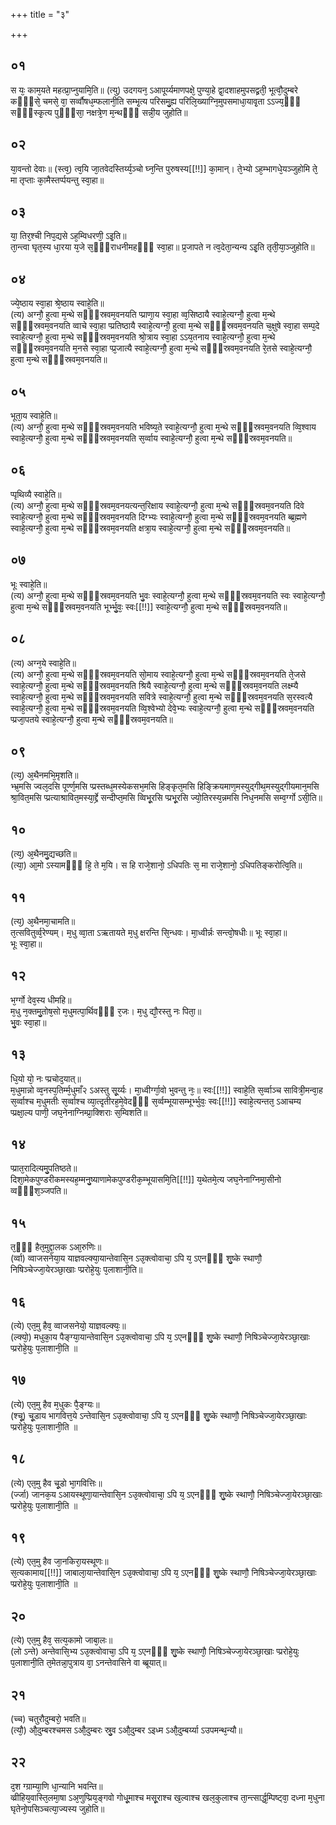 +++
title = "३"

+++
## ०१
स यः᳘ काम᳘यते महत्प्रा᳘प्नुयामि᳘ति॥ 
(त्यु) उदगयन᳘ ऽआपूर्य्यमाणपक्षे᳘ पुण्या᳘हे द्वा᳘दशाहमुपसद्व्रती᳘ भूत्वौ᳘दुम्बरे कᳫँ᳭से᳘ चमसे᳘ वा᳘ सर्व्वौषध᳘म्फलानी᳘ति सम्भृ᳘त्य परिसमु᳘ह्य परिलि᳘ख्याग्नि᳘मुपसमाधा᳘यावृ᳘ता ऽऽज्य᳘ᳫँ᳘ सᳫँ᳭स्कृ᳘त्य पुᳫँ᳭सा᳘ नक्षत्रे᳘ण म᳘न्थᳫँ᳭ सन्नी᳘य जुहोति॥  
## ०२
या᳘वन्तो देवाः॥
(स्त्व᳘) त्व᳘यि जा᳘तवेदस्तिर्य्य᳘ञ्चो घ्न᳘न्ति पुरुषस्य[[!!]] का᳘मान्। ते᳘भ्यो ऽह᳘म्भागधे᳘यञ्जुहोमि ते᳘ मा तृप्ताः का᳘मैस्तर्प्पयन्तु स्वा᳘हा॥  
## ०३
या᳘ तिर᳘श्ची निप᳘द्यसे ऽह᳘म्विधरणी᳘ ऽइ᳘ति॥  
ता᳘न्त्वा घृत᳘स्य धा᳘रया य᳘जे स᳘ᳫँ᳘राधनीमहᳫँ᳭ स्वा᳘हा॥ प्र᳘जापते न त्व᳘देता᳘न्यन्य ऽइ᳘ति तृती᳘या᳘ञ्जुहोति॥  
## ०४
ज्ये᳘ष्ठाय स्वा᳘हा श्रे᳘ष्ठाय स्वाहे᳘ति॥  
(त्य) अग्नौ᳘ हुत्वा म᳘न्थे सᳫँ᳭स्रवम᳘वनयति प्प्राणा᳘य स्वा᳘हा व्व᳘सिष्ठायै स्वाहे᳘त्यग्नौ᳘ हुत्वा म᳘न्थे सᳫँ᳭स्रवम᳘वनयति व्वाचे स्वा᳘हा प्प्रतिष्ठायै स्वाहे᳘त्यग्नौ᳘ हुत्वा म᳘न्थे सᳫँ᳭स्रवम᳘वनयति च᳘क्षुषे स्वा᳘हा सम्प᳘दे स्वाहे᳘त्यग्नौ᳘ हुत्वा म᳘न्थे सᳫँ᳭स्रवम᳘वनयति श्रो᳘त्राय स्वा᳘हा ऽऽय᳘तनाय स्वाहे᳘त्यग्नौ᳘ हुत्वा म᳘न्थे सᳫँ᳭स्रवम᳘वनयति म᳘नसे स्वा᳘हा प्प्र᳘जात्यै स्वाहे᳘त्यग्नौ᳘ हुत्वा म᳘न्थे सᳫँ᳭स्रवम᳘वनयति रे᳘तसे स्वाहे᳘त्यग्नौ᳘ हुत्वा म᳘न्थे सᳫँ᳭स्रवम᳘वनयति॥  
## ०५
भूता᳘य स्वाहे᳘ति॥  
(त्य) अग्नौ᳘ हुत्वा म᳘न्थे सᳫँ᳭स्रवम᳘वनयति भविष्य᳘ते स्वाहे᳘त्यग्नौ᳘ हुत्वा म᳘न्थे सᳫँ᳭स्रवम᳘वनयति व्वि᳘श्वाय स्वाहे᳘त्यग्नौ᳘ हुत्वा म᳘न्थे सᳫँ᳭स्रवम᳘वनयति स᳘र्व्वाय स्वाहे᳘त्यग्नौ᳘ हुत्वा म᳘न्थे सᳫँ᳭स्रवम᳘वनयति॥  
## ०६
प्पृथिव्यै स्वाहे᳘ति॥  
(त्य) अग्नौ᳘ हुत्वा म᳘न्थे सᳫँ᳭स्रवम᳘वनयत्यन्त᳘रिक्षाय स्वाहे᳘त्यग्नौ᳘ हुत्वा म᳘न्थे सᳫँ᳭स्रवम᳘वनयति दिवे स्वाहे᳘त्यग्नौ᳘ हुत्वा म᳘न्थे सᳫँ᳭स्रवम᳘वनयति दिग्भ्यः स्वाहे᳘त्यग्नौ᳘ हुत्वा म᳘न्थे सᳫँ᳭स्रवम᳘वनयति ब्ब्र᳘ह्मणे स्वाहे᳘त्यग्नौ᳘ हुत्वा म᳘न्थे सᳫँ᳭स्रवम᳘वनयति क्षत्रा᳘य स्वाहे᳘त्यग्नौ᳘ हुत्वा म᳘न्थे सᳫँ᳭स्रवम᳘वनयति॥  
## ०७
भूः स्वाहे᳘ति॥  
(त्य) अग्नौ᳘ हुत्वा म᳘न्थे सᳫँ᳭स्रवम᳘वनयति भु᳘वः स्वाहे᳘त्यग्नौ᳘ हुत्वा म᳘न्थे सᳫँ᳭स्रवम᳘वनयति स्वः स्वाहे᳘त्यग्नौ᳘ हुत्वा म᳘न्थे सᳫँ᳭स्रवम᳘वनयति भूर्भ्भु᳘वः᳘ स्वः[[!!]] स्वाहे᳘त्यग्नौ᳘ हुत्वा म᳘न्थे सᳫँ᳭स्रवम᳘वनयति॥  
## ०८
(त्य) अग्न᳘ये स्वाहे᳘ति॥  
(त्य) अग्नौ᳘ हुत्वा म᳘न्थे सᳫँ᳭स्रवम᳘वनयति सो᳘माय स्वाहे᳘त्यग्नौ᳘ हुत्वा म᳘न्थे सᳫँ᳭स्रवम᳘वनयति ते᳘जसे स्वाहे᳘त्यग्नौ᳘ हुत्वा म᳘न्थे सᳫँ᳭स्रवम᳘वनयति श्रियै स्वाहे᳘त्यग्नौ᳘ हुत्वा म᳘न्थे सᳫँ᳭स्रवम᳘वनयति लक्ष्म्यै स्वाहे᳘त्यग्नौ᳘ हुत्वा म᳘न्थे सᳫँ᳭स्रवम᳘वनयति सवित्रे स्वाहे᳘त्यग्नौ᳘ हुत्वा म᳘न्थे सᳫँ᳭स्रवम᳘वनयति स᳘रस्वत्यै स्वाहे᳘त्यग्नौ᳘ हुत्वा म᳘न्थे सᳫँ᳭स्रवम᳘वनयति व्वि᳘श्वेभ्यो देवे᳘भ्यः स्वाहे᳘त्यग्नौ᳘ हुत्वा म᳘न्थे सᳫँ᳭स्रवम᳘वनयति प्प्रजा᳘पतये स्वाहे᳘त्यग्नौ᳘ हुत्वा म᳘न्थे सᳫँ᳭स्रवम᳘वनयति॥  
## ०९
(त्य᳘) अ᳘थैनमभि᳘मृशति॥  
भ्भ्र᳘मसि ज्वल᳘दसि पूर्ण्ण᳘मसि प्प्रस्तब्ध᳘मस्येकसभ᳘मसि हिङ्कृत᳘मसि हिङ्क्रियमाण᳘मस्युद्गीथ᳘मस्युद्गीयमान᳘मसि श्रा᳘वित᳘मसि प्प्रत्याश्रावित᳘मस्या᳘र्द्द्रे सन्दीप्त᳘मसि व्विभू᳘रसि प्प्रभू᳘रसि ज्यो᳘तिरस्य᳘न्नमसि निध᳘नमसि सम्व᳘र्ग्गो ऽसी᳘ति॥  
## १०
(त्य᳘) अ᳘थैनमु᳘द्यच्छति॥  
(त्या᳘) आ᳘मो ऽस्यामᳫँ᳭ हि᳘ ते म᳘यि। स हि राजे᳘शानो᳘ ऽधिपतिः स᳘ मा राजे᳘शानो᳘ ऽधिपतिङ्करोत्वि᳘ति॥  
## ११
(त्य᳘) अ᳘थैनमा᳘चामति॥  
त᳘त्सवितुर्व्व᳘रेण्यम्। म᳘धु व्वा᳘ता ऽऋतायते म᳘धु क्षरन्ति सि᳘न्धवः। मा᳘ध्वीर्न्नः सन्त्वो᳘षधीः॥ भूः स्वा᳘हा॥  
भूः स्वा᳘हा॥  
## १२
भ᳘र्ग्गो देव᳘स्य धीमहि॥  
म᳘धु न᳘क्तमु᳘तोष᳘सो म᳘धुमत्पा᳘र्थिवᳫँ᳭ र᳘जः। म᳘धु द्यौ᳘रस्तु नः पिता᳘॥  
भु᳘वः स्वा᳘हा॥  
## १३
धि᳘यो यो᳘ नः प्प्रचोद᳘यात्॥  
म᳘धुमान्नो व्व᳘नस्प᳘तिर्म्म᳘धुमाँ२ ऽअस्तु सू᳘र्य्यः। मा᳘ध्वीर्ग्गा᳘वो भुवन्तु नः᳘॥ स्वः[[!!]] स्वाहे᳘ति स᳘र्व्वाञ्च सावित्री᳘मन्वा᳘ह स᳘र्व्वाश्च म᳘धुमतीः स᳘र्व्वाश्च व्या᳘त्दृतीरह᳘मे᳘वेदᳫँ᳭ स᳘र्व्वम्भूयासम्भूर्भ्भुवः᳘ स्वः[[!!]] स्वाहे᳘त्यन्तत᳘ ऽआचम्य प्प्रक्षा᳘ल्य पाणी᳘ जघ᳘नेनाग्निम्प्रा᳘क्शिराः स᳘म्विशति॥  
## १४
प्प्रात᳘रादित्यमु᳘पतिष्ठते॥  
दिशा᳘मेकपुण्डरीकमस्यह᳘म्मनु᳘ष्याणामेकपुण्डरीक᳘म्भूयासमि᳘ति[[!!]] य᳘थेतमे᳘त्य जघ᳘नेनाग्निमा᳘सीनो व्वᳫँ᳭श᳘ञ्जपति॥  
## १५
त᳘ᳫँ᳘ हैत᳘मुद्दा᳘लक ऽआ᳘रुणिः॥  
(र्व्वा) व्वाजसनेया᳘य याज्ञवल्क्या᳘यान्तेवासि᳘न ऽउ᳘क्त्वोवाचा᳘ ऽपि य᳘ ऽएनᳫँ᳭ शु᳘ष्के स्थाणौ᳘ निषिञ्चेज्जा᳘येरञ्छा᳘खाः प्प्ररोहे᳘युः प᳘लाशानी᳘ति॥  
## १६
(त्ये) एत᳘मु हैव᳘ व्वाजसनेयो᳘ याज्ञवल्क्यः᳘॥  
(ल्क्यो᳘) मधुका᳘य पैङ्ग्या᳘यान्तेवासि᳘न ऽउ᳘क्त्वोवाचा᳘ ऽपि य᳘ ऽएनᳫँ᳭ शु᳘ष्के स्थाणौ᳘ निषिञ्चेज्जा᳘येरञ्छा᳘खाः प्प्ररोहे᳘युः प᳘लाशानी᳘ति ॥  
## १७
(त्ये) एत᳘मु हैव म᳘धुकः पै᳘ङ्ग्यः॥  
(श्चू᳘) चू᳘डाय भागवित्त᳘ये ऽन्तेवासि᳘न ऽउ᳘क्त्वोवाचा᳘ ऽपि य᳘ ऽएनᳫँ᳭ शु᳘ष्के स्थाणौ᳘ निषिञ्चेज्जा᳘येरञ्छा᳘खाः प्प्ररोहे᳘युः प᳘लाशानी᳘ति ॥  
## १८
(त्ये) एत᳘मु हैव चू᳘डो भा᳘गवित्तिः॥  
(र्ज्जा) जानक᳘य ऽआयस्थूणा᳘यान्तेवासि᳘न ऽउ᳘क्त्वोवाचा᳘ ऽपि य᳘ ऽएनᳫँ᳭ शु᳘ष्के स्थाणौ᳘ निषिञ्चेज्जा᳘येरञ्छा᳘खाः प्प्ररोहे᳘युः प᳘लाशानी᳘ति ॥  
## १९
(त्ये) एत᳘मु हैव जा᳘नकिरा᳘यस्थूणः॥  
स᳘त्यकामाय[[!!]] जाबाला᳘यान्तेवासि᳘न ऽउ᳘क्त्वोवाचा᳘ ऽपि य᳘ ऽएनᳫँ᳭ शु᳘ष्के स्थाणौ᳘ निषिञ्चेज्जा᳘येरञ्छा᳘खाः प्प्ररोहे᳘युः प᳘लाशानी᳘ति ॥  
## २०
(त्ये) एत᳘मु हैव᳘ सत्य᳘कामो जाबा᳘लः॥  
(लो ऽन्ते) अन्तेवासि᳘भ्य ऽउ᳘क्त्वोवाचा᳘ ऽपि य᳘ ऽएनᳫँ᳭ शु᳘ष्के स्थाणौ᳘ निषिञ्चेज्जा᳘येरञ्छा᳘खाः प्प्ररोहे᳘युः प᳘लाशानी᳘ति त᳘मेतन्ना᳘पुत्राय वा᳘ ऽनन्तेवासिने वा ब्ब्रूयात्॥  
## २१
(च्च) चतुरौदुम्बरो᳘ भवति॥  
(त्यौ᳘) औ᳘दुम्बरश्चमस ऽऔ᳘दुम्बरः स्रु᳘व ऽऔ᳘दुम्बर ऽइध्म ऽऔ᳘दुम्बर्य्या ऽउपमन्थ᳘न्यौ॥  
## २२
द᳘श ग्ग्राम्या᳘णि धा᳘न्यानि भवन्ति॥  
व्व्रीहिय᳘वास्ति᳘लमा᳘षा ऽअ᳘णुप्प्रिय᳘ङ्गवो गोधू᳘माश्च मसू᳘राश्च ख᳘ल्वाश्च खल᳘कुलाश्च ता᳘न्त्सार्द्ध᳘म्पिष्ट्वा᳘ दध्ना म᳘धुना घृतेनो᳘पसिञ्चत्या᳘ज्यस्य जुहोति॥  
